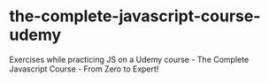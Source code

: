 # the-complete-javascript-course-udemy
Exercises while practicing JS on a Udemy course - The Complete Javascript Course - From Zero to Expert!
